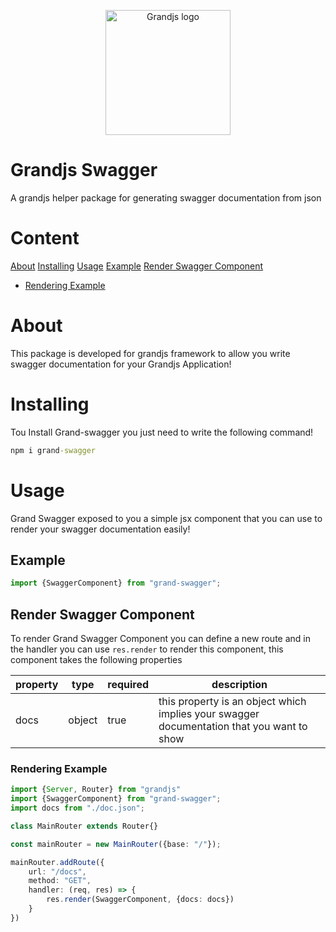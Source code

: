 <p align="center"><img width="200" height="200" src="https://i.ibb.co/t4MDdkq/grandjs.png" alt="Grandjs logo"></p>

# Grandjs Swagger

A grandjs helper package for generating swagger documentation from json

# Content
[About](#about)
[Installing](#installing)
[Usage](#usage)
[Example](#example)
[Render Swagger Component](#render-swagger-component)
- [Rendering Example](#rendering-example)
# About
This package is developed for grandjs framework to allow you write swagger documentation for your Grandjs Application!



# Installing

Tou Install Grand-swagger you just need to write the following command!

```cmd
npm i grand-swagger
```

# Usage

Grand Swagger exposed to you a simple jsx component that you can use to render your swagger documentation easily!

## Example

```typescript
import {SwaggerComponent} from "grand-swagger";
```

## Render Swagger Component

To render Grand Swagger Component you can define a new route and in the handler you can use `res.render` to render this component, this component takes the following properties

|property|type|required|description|
|-|-|-|-|
|docs|object|true|this property is an object which implies your swagger documentation that you want to show|

### Rendering Example

```typescript
import {Server, Router} from "grandjs"
import {SwaggerComponent} from "grand-swagger";
import docs from "./doc.json";

class MainRouter extends Router{}

const mainRouter = new MainRouter({base: "/"});

mainRouter.addRoute({
    url: "/docs",
    method: "GET",
    handler: (req, res) => {
        res.render(SwaggerComponent, {docs: docs})
    }
})
```


